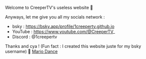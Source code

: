 Welcome to CreeperTV's useless website 🥳

Anyways, let me give you all my socials network :
- bsky : https://bsky.app/profile/1creepertv.github.io
- YouTube : https://www.youtube.com/@CreeperTV_
- Discord : @1creepertv

Thanks and cya !
(Fun fact : I created this website juste for my bsky username) 🤫
[Mario Dance](https://raw.githubusercontent.com/1CreeperTV/1creepertv.github.io/refs/heads/main/mario-mario-dancing.gif)
